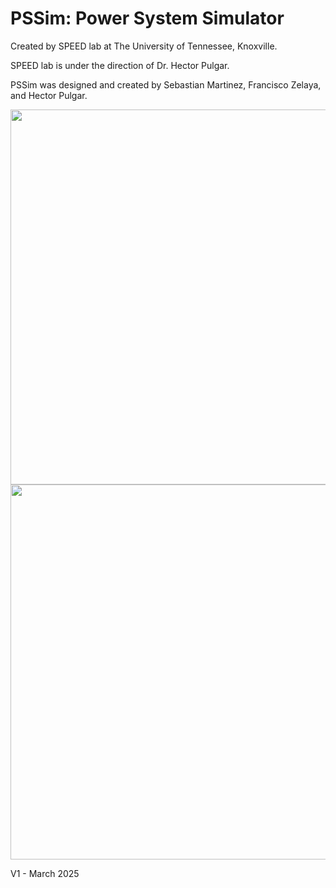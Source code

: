 # PSSim: Power System Simulator

Created by SPEED lab at The University of Tennessee, Knoxville.

SPEED lab is under the direction of Dr. Hector Pulgar. 

PSSim was designed and created by Sebastian Martinez, Francisco Zelaya, and Hector Pulgar. 

<div align="center">
  <img src="https://github.com/user-attachments/assets/4f32255d-98d2-439d-ba6b-9f58d6106b8d" width="600">
  <img src="https://github.com/user-attachments/assets/ee1325af-9699-475b-a22c-7ea64c6c94d3" width="600">
</div>

V1 - March 2025

